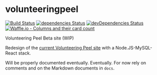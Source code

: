 # volunteeringpeel

[![Build Status](https://travis-ci.org/volunteeringpeel/volunteeringpeel.svg?branch=master)](https://travis-ci.org/volunteeringpeel/volunteeringpeel)
[![dependencies Status](https://david-dm.org/volunteeringpeel/volunteeringpeel/status.svg)](https://david-dm.org/volunteeringpeel/volunteeringpeel)
[![devDependencies Status](https://david-dm.org/volunteeringpeel/volunteeringpeel/dev-status.svg)](https://david-dm.org/volunteeringpeel/volunteeringpeel?type=dev)
[![Waffle.io - Columns and their card count](https://badge.waffle.io/volunteeringpeel/volunteeringpeel.svg?columns=all)](https://waffle.io/volunteeringpeel/volunteeringpeel)

Volunteering Peel Beta site (WIP)

Redesign of the [current Volunteering Peel site](http://volunteeringpeel.org) with a Node.JS-MySQL-React stack.

Will be properly documented eventually. Eventually.
For now rely on comments and on the Markdown documents in `docs`.
